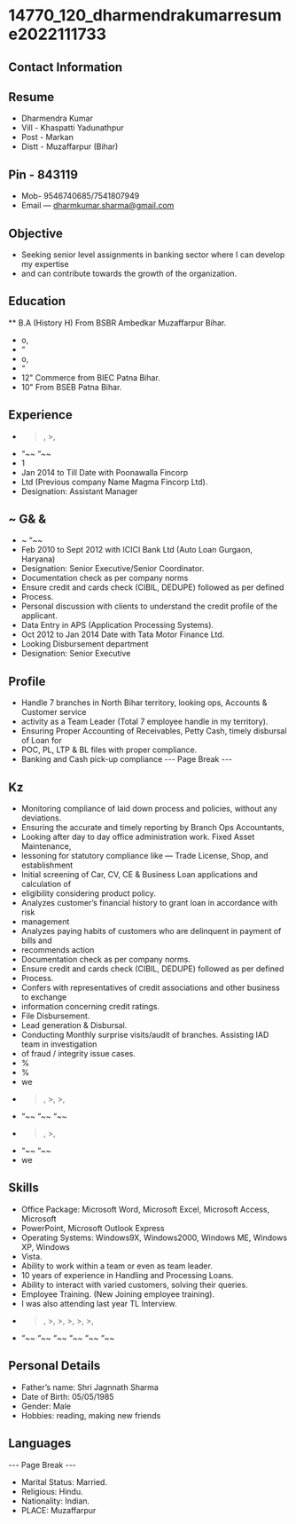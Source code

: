 # 14770_120_dharmendrakumarresume2022111733

## Contact Information



## Resume

* Dharmendra Kumar
* Vill - Khaspatti Yadunathpur
* Post - Markan
* Distt - Muzaffarpur (Bihar)


## Pin - 843119

* Mob- 9546740685/7541807949
* Email — dharmkumar.sharma@gmail.com


## Objective

* Seeking senior level assignments in banking sector where I can develop my expertise
* and can contribute towards the growth of the organization.


## Education

** B.A (History H) From BSBR Ambedkar Muzaffarpur Bihar.
* o,
* “
* o,
* “
* 12" Commerce from BIEC Patna Bihar.
* 10" From BSEB Patna Bihar.


## Experience

* >, >,
* “~~ “~~
* 1
* Jan 2014 to Till Date with Poonawalla Fincorp
* Ltd (Previous company Name Magma Fincorp Ltd).
* Designation: Assistant Manager


## ~ G& &

* ~ “~~
* Feb 2010 to Sept 2012 with ICICI Bank Ltd (Auto Loan Gurgaon, Haryana)
* Designation: Senior Executive/Senior Coordinator.
* Documentation check as per company norms
* Ensure credit and cards check (CIBIL, DEDUPE) followed as per defined
* Process.
* Personal discussion with clients to understand the credit profile of the applicant.
* Data Entry in APS (Application Processing Systems).
* Oct 2012 to Jan 2014 Date with Tata Motor Finance Ltd.
* Looking Disbursement department
* Designation: Senior Executive


## Profile

* Handle 7 branches in North Bihar territory, looking ops, Accounts & Customer service
* activity as a Team Leader (Total 7 employee handle in my territory).
* Ensuring Proper Accounting of Receivables, Petty Cash, timely disbursal of Loan for
* POC, PL, LTP & BL files with proper compliance.
* Banking and Cash pick-up compliance
--- Page Break ---


## Kz

* Monitoring compliance of laid down process and policies, without any deviations.
* Ensuring the accurate and timely reporting by Branch Ops Accountants,
* Looking after day to day office administration work. Fixed Asset Maintenance,
* lessoning for statutory compliance like — Trade License, Shop, and establishment
* Initial screening of Car, CV, CE & Business Loan applications and calculation of
* eligibility considering product policy.
* Analyzes customer’s financial history to grant loan in accordance with risk
* management
* Analyzes paying habits of customers who are delinquent in payment of bills and
* recommends action
* Documentation check as per company norms.
* Ensure credit and cards check (CIBIL, DEDUPE) followed as per defined
* Process.
* Confers with representatives of credit associations and other business to exchange
* information concerning credit ratings.
* File Disbursement.
* Lead generation & Disbursal.
* Conducting Monthly surprise visits/audit of branches. Assisting IAD team in investigation
* of fraud / integrity issue cases.
* %
* %
* we
* >, >, >,
* “~~ “~~ “~~
* >, >,
* “~~ “~~
* we


## Skills

* Office Package: Microsoft Word, Microsoft Excel, Microsoft Access, Microsoft
* PowerPoint, Microsoft Outlook Express
* Operating Systems: Windows9X, Windows2000, Windows ME, Windows XP, Windows
* Vista.
* Ability to work within a team or even as team leader.
* 10 years of experience in Handling and Processing Loans.
* Ability to interact with varied customers, solving their queries.
* Employee Training. (New Joining employee training).
* I was also attending last year TL Interview.
* >, >, >, >, >, >,
* “~~ “~~ “~~ “~~ “~~ “~~


## Personal Details

* Father’s name: Shri Jagnnath Sharma
* Date of Birth: 05/05/1985
* Gender: Male
* Hobbies: reading, making new friends


## Languages

--- Page Break ---
* Marital Status: Married.
* Religious: Hindu.
* Nationality: Indian.
* PLACE: Muzaffarpur

